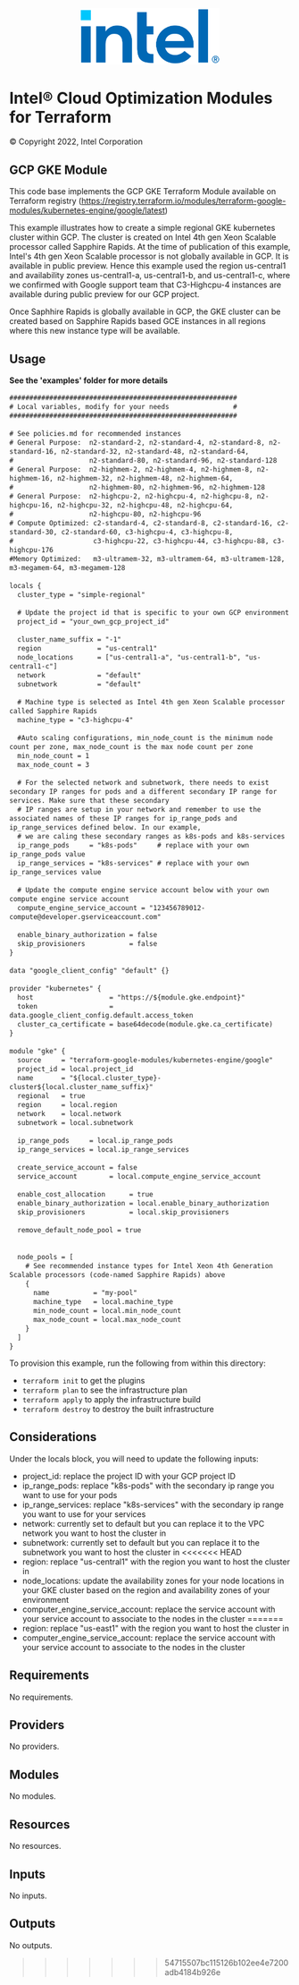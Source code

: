 <p align="center">
  <img src="https://github.com/intel/terraform-intel-gcp-gke/blob/main/images/logo-classicblue-800px.png?raw=true" alt="Intel Logo" width="250"/>
</p>

# Intel® Cloud Optimization Modules for Terraform

© Copyright 2022, Intel Corporation

## GCP GKE Module

This code base implements the GCP GKE Terraform Module available on Terraform registry (https://registry.terraform.io/modules/terraform-google-modules/kubernetes-engine/google/latest)

This example illustrates how to create a simple regional GKE kubernetes cluster within GCP. The cluster is created on Intel 4th gen Xeon Scalable processor called Sapphire Rapids. At the time of publication of this example, Intel's 4th gen Xeon Scalable processor is not globally available in GCP. It is available in public preview. Hence this example used the region us-central1 and availability zones us-central1-a, us-central1-b, and us-central1-c, where we confirmed with Google support team that C3-Highcpu-4 instances are available during public preview for our GCP project. 

Once Saphhire Rapids is globally available in GCP, the GKE cluster can be created based on Sapphire Rapids based GCE instances in all regions where this new instance type will be available.


## Usage

**See the 'examples' folder for more details**

```hcl
#########################################################
# Local variables, modify for your needs                #
#########################################################

# See policies.md for recommended instances
# General Purpose:  n2-standard-2, n2-standard-4, n2-standard-8, n2-standard-16, n2-standard-32, n2-standard-48, n2-standard-64,
#                   n2-standard-80, n2-standard-96, n2-standard-128
# General Purpose:  n2-highmem-2, n2-highmem-4, n2-highmem-8, n2-highmem-16, n2-highmem-32, n2-highmem-48, n2-highmem-64,
#                   n2-highmem-80, n2-highmem-96, n2-highmem-128
# General Purpose:  n2-highcpu-2, n2-highcpu-4, n2-highcpu-8, n2-highcpu-16, n2-highcpu-32, n2-highcpu-48, n2-highcpu-64,
#                   n2-highcpu-80, n2-highcpu-96
# Compute Optimized: c2-standard-4, c2-standard-8, c2-standard-16, c2-standard-30, c2-standard-60, c3-highcpu-4, c3-highcpu-8,
#                    c3-highcpu-22, c3-highcpu-44, c3-highcpu-88, c3-highcpu-176
#Memory Optimized:   m3-ultramem-32, m3-ultramem-64, m3-ultramem-128, m3-megamem-64, m3-megamem-128

locals {
  cluster_type = "simple-regional"

  # Update the project id that is specific to your own GCP environment
  project_id = "your_own_gcp_project_id"

  cluster_name_suffix = "-1"
  region              = "us-central1"
  node_locations      = ["us-central1-a", "us-central1-b", "us-central1-c"]
  network             = "default"
  subnetwork          = "default"

  # Machine type is selected as Intel 4th gen Xeon Scalable processor called Sapphire Rapids
  machine_type = "c3-highcpu-4"

  #Auto scaling configurations, min_node_count is the minimum node count per zone, max_node_count is the max node count per zone
  min_node_count = 1
  max_node_count = 3

  # For the selected network and subnetwork, there needs to exist secondary IP ranges for pods and a different secondary IP range for services. Make sure that these secondary
  # IP ranges are setup in your network and remember to use the associated names of these IP ranges for ip_range_pods and ip_range_services defined below. In our example,
  # we are caling these secondary ranges as k8s-pods and k8s-services
  ip_range_pods     = "k8s-pods"     # replace with your own ip_range_pods value
  ip_range_services = "k8s-services" # replace with your own ip_range_services value

  # Update the compute engine service account below with your own compute engine service account
  compute_engine_service_account = "123456789012-compute@developer.gserviceaccount.com"

  enable_binary_authorization = false
  skip_provisioners           = false
}

data "google_client_config" "default" {}

provider "kubernetes" {
  host                   = "https://${module.gke.endpoint}"
  token                  = data.google_client_config.default.access_token
  cluster_ca_certificate = base64decode(module.gke.ca_certificate)
}

module "gke" {
  source     = "terraform-google-modules/kubernetes-engine/google"
  project_id = local.project_id
  name       = "${local.cluster_type}-cluster${local.cluster_name_suffix}"
  regional   = true
  region     = local.region
  network    = local.network
  subnetwork = local.subnetwork

  ip_range_pods     = local.ip_range_pods
  ip_range_services = local.ip_range_services

  create_service_account = false
  service_account        = local.compute_engine_service_account

  enable_cost_allocation      = true
  enable_binary_authorization = local.enable_binary_authorization
  skip_provisioners           = local.skip_provisioners

  remove_default_node_pool = true


  node_pools = [
    # See recommended instance types for Intel Xeon 4th Generation Scalable processors (code-named Sapphire Rapids) above
    {
      name           = "my-pool"
      machine_type   = local.machine_type
      min_node_count = local.min_node_count
      max_node_count = local.max_node_count
    }
  ]
}
```

To provision this example, run the following from within this directory:
- `terraform init` to get the plugins
- `terraform plan` to see the infrastructure plan
- `terraform apply` to apply the infrastructure build
- `terraform destroy` to destroy the built infrastructure


## Considerations  

Under the locals block, you will need to update the following inputs: 
- project_id: replace the project ID with your GCP project ID 
- ip_range_pods: replace "k8s-pods" with the secondary ip range you want to use for your pods 
- ip_range_services: replace "k8s-services" with the secondary ip range you want to use for your services
- network: currently set to default but you can replace it to the VPC network you want to host the cluster in 
- subnetwork: currently set to default but you can replace it to the subnetwork you want to host the cluster in 
<<<<<<< HEAD
- region: replace "us-central1" with the region you want to host the cluster in 
- node_locations: update the availability zones for your node locations in your GKE cluster based on the region and availability zones of your environment
- computer_engine_service_account: replace the service account with your service account to associate to the nodes in the cluster
=======
- region: replace "us-east1" with the region you want to host the cluster in 
- computer_engine_service_account: replace the service account with your service account to associate to the nodes in the cluster
<!-- BEGIN_TF_DOCS -->
## Requirements

No requirements.

## Providers

No providers.

## Modules

No modules.

## Resources

No resources.

## Inputs

No inputs.

## Outputs

No outputs.
<!-- END_TF_DOCS -->
>>>>>>> 54715507bc115126b102ee4e7200adb4184b926e
